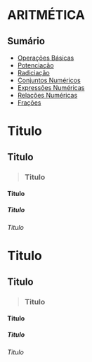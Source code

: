 # ARITMÉTICA

## Sumário

* [Operações Básicas](conteudo/operacoes-basicas.md)
* [Potenciação](conteudo/potenciacao.md)
* [Radiciação](conteudo/radiciacao.md)
* [Conjuntos Numéricos](conteudo/conjuntos-numericos.md)
* [Expressões Numéricas](conteudo/expressoes-numericas.md)
* [Relações Numéricas](conteudo/relacoes-numericas.md)
* [Frações](conteudo/fracoes.md)


# Titulo

## Titulo

> ### Titulo

#### Titulo

##### Titulo

###### Titulo

# Titulo

## Titulo

> ### Titulo

#### Titulo

##### Titulo

###### Titulo